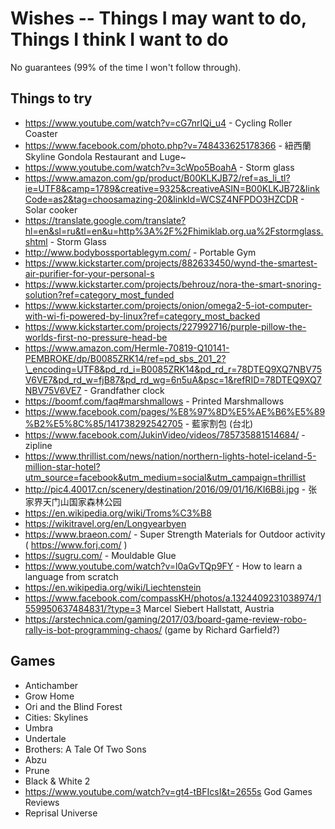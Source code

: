 # Wishes -- Things I may want to do, Things I think I want to do

No guarantees (99% of the time I won't follow through).

## Things to try

- https://www.youtube.com/watch?v=cG7nrIQi_u4 - Cycling Roller Coaster
- https://www.facebook.com/photo.php?v=748433625178366 - 紐西蘭 Skyline Gondola Restaurant and Luge~
- https://www.youtube.com/watch?v=3cWpo5BoahA - Storm glass
- https://www.amazon.com/gp/product/B00KLKJB72/ref=as_li_tl?ie=UTF8&camp=1789&creative=9325&creativeASIN=B00KLKJB72&linkCode=as2&tag=choosamazing-20&linkId=WCSZ4NFPDO3HZCDR - Solar cooker
- https://translate.google.com/translate?hl=en&sl=ru&tl=en&u=http%3A%2F%2Fhimiklab.org.ua%2Fstormglass.shtml - Storm Glass
- http://www.bodybossportablegym.com/ - Portable Gym
- https://www.kickstarter.com/projects/882633450/wynd-the-smartest-air-purifier-for-your-personal-s
- https://www.kickstarter.com/projects/behrouz/nora-the-smart-snoring-solution?ref=category_most_funded
- https://www.kickstarter.com/projects/onion/omega2-5-iot-computer-with-wi-fi-powered-by-linux?ref=category_most_backed
- https://www.kickstarter.com/projects/227992716/purple-pillow-the-worlds-first-no-pressure-head-be
- https://www.amazon.com/Hermle-70819-Q10141-PEMBROKE/dp/B0085ZRK14/ref=pd_sbs_201_2?\_encoding=UTF8&pd_rd_i=B0085ZRK14&pd_rd_r=78DTEQ9XQ7NBV75V6VE7&pd_rd_w=fjB87&pd_rd_wg=6n5uA&psc=1&refRID=78DTEQ9XQ7NBV75V6VE7 - Grandfather clock
- https://boomf.com/faq#marshmallows - Printed Marshmallows
- https://www.facebook.com/pages/%E8%97%8D%E5%AE%B6%E5%89%B2%E5%8C%85/141738292542705  - 藍家割包 (台北)
- https://www.facebook.com/JukinVideo/videos/785735881514684/ - zipline
- https://www.thrillist.com/news/nation/northern-lights-hotel-iceland-5-million-star-hotel?utm_source=facebook&utm_medium=social&utm_campaign=thrillist
- http://pic4.40017.cn/scenery/destination/2016/09/01/16/KI6B8i.jpg - 张家界天门山国家森林公园
- https://en.wikipedia.org/wiki/Troms%C3%B8
- https://wikitravel.org/en/Longyearbyen
- https://www.braeon.com/ - Super Strength Materials for Outdoor activity ( https://www.forj.com/ )
- https://sugru.com/ - Mouldable Glue
- https://www.youtube.com/watch?v=l0aGvTQp9FY - How to learn a language from scratch
- https://en.wikipedia.org/wiki/Liechtenstein
- https://www.facebook.com/compassKH/photos/a.1324409231038974/1559950637484831/?type=3 Marcel Siebert Hallstatt, Austria
- https://arstechnica.com/gaming/2017/03/board-game-review-robo-rally-is-bot-programming-chaos/ (game by Richard Garfield?)


## Games

- Antichamber
- Grow Home
- Ori and the Blind Forest
- Cities: Skylines
- Umbra
- Undertale
- Brothers: A Tale Of Two Sons
- Abzu
- Prune
- Black & White 2
- https://www.youtube.com/watch?v=gt4-tBFIcsI&t=2655s God Games Reviews
- Reprisal Universe

